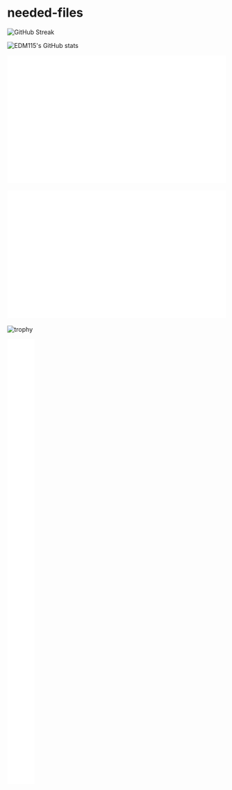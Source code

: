# needed-files


![GitHub Streak](http://github-readme-streak-stats.herokuapp.com?user=EDM115&theme=dracula&hide_border=true&date_format=j%20M%5B%20Y%5D)


![EDM115's GitHub stats](https://github-readme-stats.vercel.app/api?username=EDM115&count_private=true&show_icons=true&cache_seconds=1800&bg_color=30,833ab4,fd1d1d,fcb045&include_all_commits=True&title_color=fff&icon_color=fff&border_color=000&text_color=70ffff) 


![](https://github.com/EDM115/gs/blob/master/generated/overview.svg)


![](https://github.com/EDM115/gs/blob/master/generated/languages.svg)


![trophy](https://github-profile-trophy.vercel.app/?username=EDM115&theme=dracula&no-bg=true&no-frame=true)


![Metrics](/github-metrics.svg)
